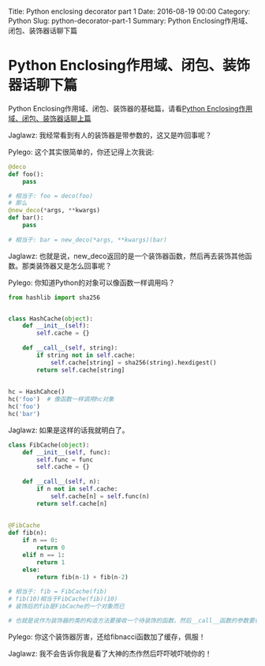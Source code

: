 Title: Python enclosing decorator part 1
Date: 2016-08-19 00:00
Category: Python
Slug: python-decorator-part-1
Summary: Python Enclosing作用域、闭包、装饰器话聊下篇


# Python Enclosing作用域、闭包、装饰器话聊下篇


Python Enclosing作用域、闭包、装饰器的基础篇，请看[Python Enclosing作用域、闭包、装饰器话聊上篇](https://github.com/pylego/blog/blob/master/posts/2016-08-11-python-decorator-part-0.md)

Jaglawz: 我经常看到有人的装饰器是带参数的，这又是咋回事呢？

Pylego: 这个其实很简单的，你还记得上次我说:

```python
@deco
def foo():
    pass

# 相当于: foo = deco(foo)
# 那么
@new_deco(*args, **kwargs)
def bar():
    pass
    
# 相当于: bar = new_deco(*args, **kwargs)(bar)
```

Jaglawz: 也就是说，new_deco返回的是一个装饰器函数，然后再去装饰其他函数。那类装饰器又是怎么回事呢？

Pylego: 你知道Python的对象可以像函数一样调用吗？

```python
from hashlib import sha256


class HashCache(object):
    def __init__(self):
        self.cache = {}
        
    def __call__(self, string):
        if string not in self.cache:
            self.cache[string] = sha256(string).hexdigest()
        return self.cache[string]
            
            
hc = HashCahce()
hc('foo')  # 像函数一样调用hc对象
hc('foo')
hc('bar')
```

Jaglawz: 如果是这样的话我就明白了。

```python
class FibCache(object):
    def __init__(self, func):
        self.func = func
        self.cache = {}
    
    def __call__(self, n):
        if n not in self.cache:
            self.cache[n] = self.func(n)
        return self.cache[n]
        
        
@FibCache
def fib(n):
    if n == 0:
        return 0
    elif n == 1:
        return 1
    else:
        return fib(n-1) + fib(n-2)
        
# 相当于: fib = FibCache(fib)
# fib(10)相当于FibCache(fib)(10)
# 装饰后的fib是FibCache的一个对象而已

# 也就是说作为装饰器的类的构造方法要接收一个待装饰的函数，然后__call__函数的参数要和待装饰的函数的参数是一样的(除了self)，这样的类就可以用来装饰函数了
```


Pylego: 你这个装饰器厉害，还给fibnacci函数加了缓存，佩服！

Jaglawz: 我不会告诉你我是看了大神的杰作然后吓吓唬吓唬你的！
